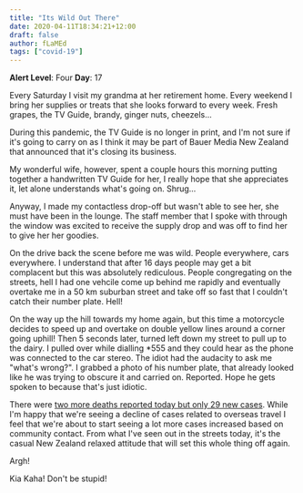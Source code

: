 ```yaml
---
title: "Its Wild Out There"
date: 2020-04-11T18:34:21+12:00
draft: false
author: fLaMEd
tags: ["covid-19"]
---
```


**Alert Level**: Four
**Day**: 17

Every Saturday I visit my grandma at her retirement home. Every weekend I bring her supplies or treats that she looks forward to every week. Fresh grapes, the TV Guide, brandy, ginger nuts, cheezels...

During this pandemic, the TV Guide is no longer in print, and I'm not sure if it's going to carry on as I think it may be part of Bauer Media New Zealand that announced that it's closing its business.

My wonderful wife, however, spent a couple hours this morning putting together a handwritten TV Guide for her, I really hope that she appreciates it, let alone understands what's going on. Shrug...

Anyway, I made my contactless drop-off but wasn't able to see her, she must have been in the lounge. The staff member that I spoke with through the window was excited to receive the supply drop and was off to find her to give her her goodies.

On the drive back the scene before me was wild. People everywhere, cars everywhere. I understand that after 16 days people may get a bit complacent but this was absolutely rediculous. People congregating on the streets, hell I had one vehcile come up behind me rapidly and eventually overtake me in a 50 km suburban street and take off so fast that I couldn't catch their number plate. Hell!

On the way up the hill towards my home again, but this time a motorcycle decides to speed up and overtake on double yellow lines around a corner going uphill! Then 5 seconds later, turned left down my street to pull up to the dairy. I pulled over while dialling *555 and they could hear as the phone was connected to the car stereo. The idiot had the audacity to ask me "what's wrong?". I grabbed a photo of his number plate, that already looked like he was trying to obscure it and carried on. Reported. Hope he gets spoken to because that's just idiotic.

There were [two more deaths reported today but only 29 new cases](https://www.rnz.co.nz/news/national/414023/covid-19-coronavirus-death-toll-rises-to-four-in-new-zealand). While I'm happy that we're seeing a decline of cases related to overseas travel I feel that we're about to start seeing a lot more cases increased based on community contact. From what I've seen out in the streets today, it's the casual New Zealand relaxed attitude that will set this whole thing off again.

Argh!

Kia Kaha! Don't be stupid!